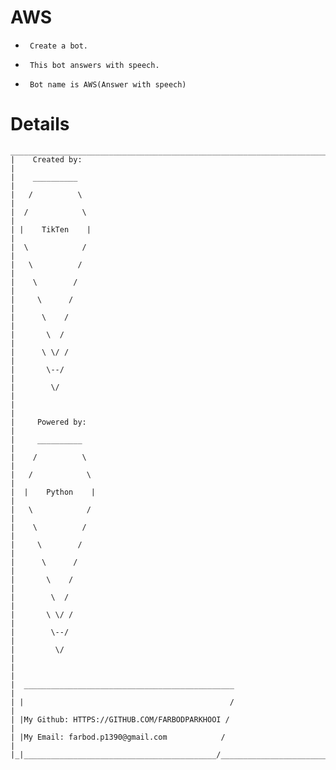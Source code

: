 # AWS
-
       Create a bot.
-
       This bot answers with speech.
-
       Bot name is AWS(Answer with speech)

# Details
    __________________________________________________________________________
    |    Created by:                                                            |
    |    __________                                                             |
    |   /          \                                                            |
    |  /            \                                                           |
    | |    TikTen    |                                                          |
    |  \            /                                                           |
    |   \          /                                                            |
    |    \        /                                                             |
    |     \      /                                                              |
    |      \    /                                                               |
    |       \  /                                                                |
    |      \ \/ /                                                               |
    |       \--/                                                                |
    |        \/                                                                 |
    |                                                                           |
    |     Powered by:                                                           |
    |     __________                                                            |
    |    /          \                                                           |
    |   /            \                                                          |
    |  |    Python    |                                                         |
    |   \            /                                                          |
    |    \          /                                                           |
    |     \        /                                                            |
    |      \      /                                                             |
    |       \    /                                                              |
    |        \  /                                                               |
    |       \ \/ /                                                              |
    |        \--/                                                               |
    |         \/                                                                |
    |                                                                           |
    |  _______________________________________________                          |
    | |                                              /                          |
    | |My Github: HTTPS://GITHUB.COM/FARBODPARKHOOI /                           |
    | |My Email: farbod.p1390@gmail.com            /                            |
    |_|___________________________________________/_____________________________|
